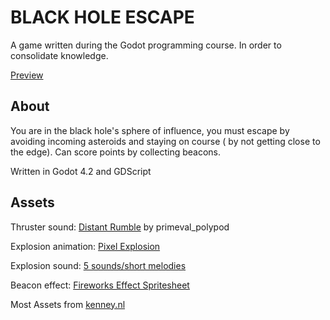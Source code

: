 # BLACK HOLE ESCAPE

A game written during the Godot programming course. In order to consolidate knowledge.

[Preview](https://jstasiaczek.github.io/black_hole_escape/)

## About

You are in the black hole's sphere of influence, you must escape by avoiding incoming asteroids and staying on course ( by not getting close to the edge). Can score points by collecting beacons.

Written in Godot 4.2 and GDScript

## Assets

Thruster sound: [Distant Rumble](https://freesound.org/people/primeval_polypod/sounds/159012/) by primeval_polypod

Explosion animation: [Pixel Explosion](https://opengameart.org/content/pixel-explosion-12-frames)

Explosion sound: [5 sounds/short melodies](https://opengameart.org/content/5-soundsshort-melodies)

Beacon effect: [Fireworks Effect Spritesheet](https://opengameart.org/content/fireworks-effect-spritesheet)

Most Assets from [kenney.nl](https://www.kenney.nl/)

